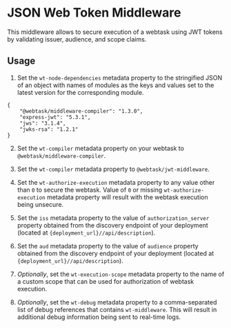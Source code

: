 # JSON Web Token Middleware

This middleware allows to secure execution of a webtask using JWT tokens by validating issuer, audience, and scope claims.

## Usage

1. Set the `wt-node-dependencies` metadata property to the stringified JSON of an object with names of modules as the keys and values set to the latest version for the corresponding module.

```
{
    "@webtask/middleware-compiler": "1.3.0", 
    "express-jwt": "5.3.1",
    "jws": "3.1.4",
    "jwks-rsa": "1.2.1"
}
```

2. Set the `wt-compiler` metadata property on your webtask to `@webtask/middleware-compiler`.

3. Set the `wt-compiler` metadata property to `@webtask/jwt-middleware`.

4. Set the `wt-authorize-execution` metadata property to any value other than `0` to secure the webtask.  Value of `0` or missing `wt-authorize-execution` metadata property will result with the webtask execution being unsecure.

5. Set the `iss` metadata property to the value of `authorization_server` property obtained from the discovery endpoint of your deployment (located at `{deployment_url}//api/description`).

6. Set the `aud` metadata property to the value of `audience` property obtained from the discovery endpoint of your deployment (located at `{deployment_url}//api/description`).

7. *Optionally*, set the `wt-execution-scope` metadata property to the name of a custom scope that can be used for authorization of webtask execution.

8. *Optionally*, set the `wt-debug` metadata property to a comma-separated list of debug references that contains `wt-middleware`. This will result in additional debug information being sent to real-time logs.


